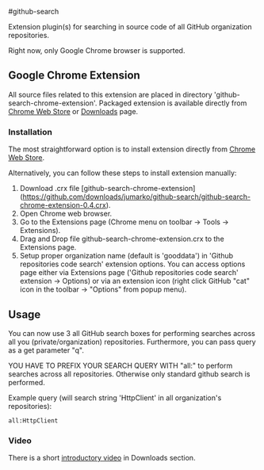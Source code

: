 #github-search


Extension plugin(s) for searching in source code of all GitHub organization repositories.

Right now, only Google Chrome browser is supported. 


## Google Chrome Extension 

All source files related to this extension are placed in directory 'github-search-chrome-extension'.
Packaged extension is available directly from [Chrome Web Store](https://chrome.google.com/webstore/detail/github-repositories-code/kekdlaiopeadgpbjbcedfiladbfehplk) 
or [Downloads](https://github.com/jumarko/github-search/downloads) page.

### Installation
The most straightforward option is to install extension directly from [Chrome Web Store](https://chrome.google.com/webstore/detail/github-repositories-code/kekdlaiopeadgpbjbcedfiladbfehplk).

Alternatively, you can follow these steps to install extension manually:

1. Download .crx file [github-search-chrome-extension] (https://github.com/downloads/jumarko/github-search/github-search-chrome-extension-0.4.crx).
2. Open Chrome web browser.
3. Go to the Extensions page (Chrome menu on toolbar -> Tools -> Extensions).
4. Drag and Drop file github-search-chrome-extension.crx to the Extensions page.
5. Setup proper organization name (default is 'gooddata') in 'Github repositories code search' extension options. You can access options page either via Extensions page ('Github repositories code search' extension -> Options) or via an extension icon (right click GitHub "cat" icon in the toolbar -> "Options" from popup menu). 



## Usage
You can now use 3 all GitHub search boxes for performing searches across all you (private/organization) repositories.
Furthermore, you can pass query as a get parameter "q".

YOU HAVE TO PREFIX YOUR SEARCH QUERY WITH "all:" to perform searches across all repositories.
Otherwise only standard github search is performed.

Example query (will search string 'HttpClient' in all organization's repositories):
    
    all:HttpClient

### Video
There is a short [introductory video](https://github.com/downloads/jumarko/github-search/github-search-code-repositories-in-action.mov) in Downloads section.
